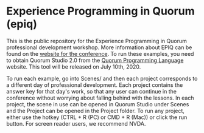 # Experience Programming in Quorum (epiq)
This is the public repository for the Experience Programming in Quorum professional development workshop. More information about EPIQ can be found on the [website for the conference](https://quorumlanguage.com/epiq.html). To run these examples, you need to obtain Quorum Studio 2.0 from the [Quorum Programming Language](https://quorumlanguage.com/) website. This tool will be released on July 10th, 2020.

To run each example, go into Scenes/ and then each project corresponds to a different day of professional development. Each project contains the answer key for that day's work, so that any user can continue in the conference without worrying about falling behind with the lessons. In each project, the scene in use can be opened in Quorum Studio under Scenes and the Project can be opened in the Project folder. To run any project, either use the hotkey (CTRL + R (PC) or CMD + R (Mac)) or click the run button. For screen reader users, we recommend NVDA.
